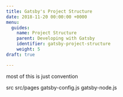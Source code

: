 ```yaml
---
title: Gatsby's Project Structure
date: 2018-11-20 00:00:00 +0000
menu:
  guides:
    name: Project Structure
    parent: Developing with Gatsby
    identifier: gatsby-project-structure
    weight: 5
draft: true

---
```

most of this is just convention

src
src/pages
gatsby-config.js
gatsby-node.js